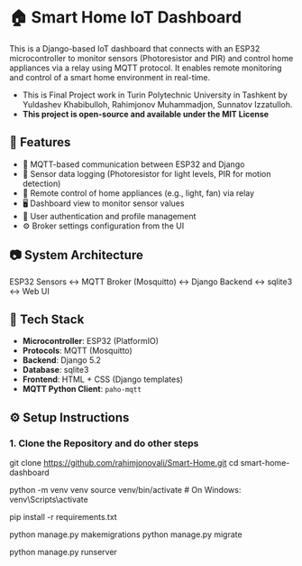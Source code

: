 # 🏠 Smart Home IoT Dashboard

This is a Django-based IoT dashboard that connects with an ESP32 microcontroller to monitor sensors (Photoresistor and PIR) and control home appliances via a relay using MQTT protocol. It enables remote monitoring and control of a smart home environment in real-time.
- This is Final Project work in Turin Polytechnic University in Tashkent by Yuldashev Khabibulloh, Rahimjonov Muhammadjon, Sunnatov Izzatulloh. 
- **This project is open-source and available under the MIT License**

## 📌 Features

- 📡 MQTT-based communication between ESP32 and Django
- 🧠 Sensor data logging (Photoresistor for light levels, PIR for motion detection)
- 🔌 Remote control of home appliances (e.g., light, fan) via relay
- 🖥️ Dashboard view to monitor sensor values
- 👤 User authentication and profile management
- ⚙️ Broker settings configuration from the UI



## 📷 System Architecture

ESP32 Sensors ↔ MQTT Broker (Mosquitto) ↔ Django Backend ↔ sqlite3 ↔ Web UI


## 🚀 Tech Stack

- **Microcontroller**: ESP32 (PlatformIO)
- **Protocols**: MQTT (Mosquitto)
- **Backend**: Django 5.2
- **Database**: sqlite3
- **Frontend**: HTML + CSS (Django templates)
- **MQTT Python Client**: `paho-mqtt`


## ⚙️ Setup Instructions

### 1. Clone the Repository and do other steps

git clone https://github.com/rahimjonovali/Smart-Home.git
cd smart-home-dashboard

python -m venv venv
source venv/bin/activate  # On Windows: venv\Scripts\activate

pip install -r requirements.txt

python manage.py makemigrations
python manage.py migrate

python manage.py runserver


